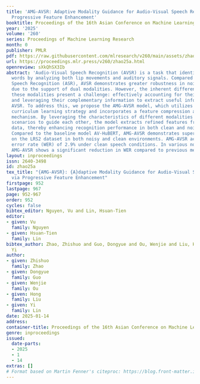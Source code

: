 ```yaml
---
title: 'AMG-AVSR: Adaptive Modality Guidance for Audio-Visual Speech Recognition via
  Progressive Feature Enhancement'
booktitle: Proceedings of the 16th Asian Conference on Machine Learning
year: '2025'
volume: '260'
series: Proceedings of Machine Learning Research
month: 0
publisher: PMLR
pdf: https://raw.githubusercontent.com/mlresearch/v260/main/assets/zhao25a/zhao25a.pdf
url: https://proceedings.mlr.press/v260/zhao25a.html
openreview: sXkQhSX3Ib
abstract: 'Audio-Visual Speech Recognition (AVSR) is a task that identifies spoken
  words by analyzing both lip movements and auditory signals. Compared to Automatic
  Speech Recognition (ASR), AVSR demonstrates greater robustness in noisy environments
  due to the support of dual modalities. However, the inherent differences between
  these modalities present a challenge: effectively accounting for their disparities
  and leveraging their complementary information to extract useful information for
  AVSR. To address this, we propose the AMG-AVSR model, which utilizes a two-stage
  curriculum learning strategy and incorporates a feature compression and recovery
  mechanism. By leveraging the characteristics of different modalities in various
  scenarios to guide each other, the model extracts refined features from audio-visual
  data, thereby enhancing recognition performance in both clean and noisy environments.
  Compared to the baseline model AV-HuBERT, AMG-AVSR demonstrates superior performance
  on the LRS2 dataset in both noisy and clean environments. AMG-AVSR achieves a word
  error rate (WER) of 2.9% under clean speech conditions. In various noisy conditions,
  AMG-AVSR shows a significant reduction in WER compared to previous methods.'
layout: inproceedings
issn: 2640-3498
id: zhao25a
tex_title: "{AMG-AVSR}: {A}daptive Modality Guidance for Audio-Visual Speech Recognition
  via Progressive Feature Enhancement"
firstpage: 952
lastpage: 967
page: 952-967
order: 952
cycles: false
bibtex_editor: Nguyen, Vu and Lin, Hsuan-Tien
editor:
- given: Vu
  family: Nguyen
- given: Hsuan-Tien
  family: Lin
bibtex_author: Zhao, Zhishuo and Guo, Dongyue and Ou, Wenjie and Liu, Hong and Lin,
  Yi
author:
- given: Zhishuo
  family: Zhao
- given: Dongyue
  family: Guo
- given: Wenjie
  family: Ou
- given: Hong
  family: Liu
- given: Yi
  family: Lin
date: 2025-01-14
address:
container-title: Proceedings of the 16th Asian Conference on Machine Learning
genre: inproceedings
issued:
  date-parts:
  - 2025
  - 1
  - 14
extras: []
# Format based on Martin Fenner's citeproc: https://blog.front-matter.io/posts/citeproc-yaml-for-bibliographies/
---
```

